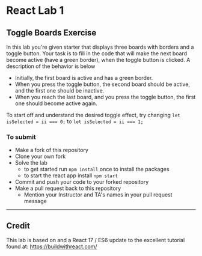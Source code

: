 # React Lab 1

## Toggle Boards Exercise

In this lab you're given starter that displays three boards with borders and a toggle button. Your task is to fill in the code that will make the next board become active (have a green border), when the toggle button is clicked. A description of the behavior is below

- Initially, the first board is active and has a green border.
- When you press the toggle button, the second board should be active, and the first one should be inactive.
- When you reach the last board, and you press the toggle button, the first one should become active again.

To start off and understand the desired toggle effect, try changing `let isSelected = ii === 0;` to `let isSelected = ii === 1;`

### To submit

- Make a fork of this repository
- Clone your own fork
- Solve the lab
    + to get started run `npm install` once to install the packages
    + to start the react app install `npm start`
- Commit and push your code to your forked repository
- Make a pull request back to this repository
    + Mention your Instructor and TA's names in your pull request message


---

## Credit

This lab is based on and a React 17 / ES6 update to the excellent tutorial found at: https://buildwithreact.com/
